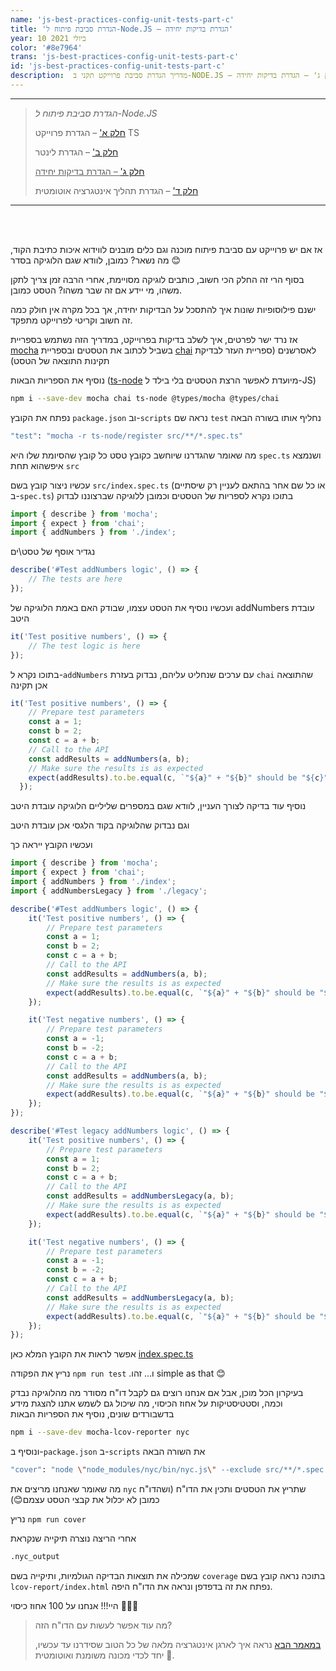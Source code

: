 ```yaml
---
name: 'js-best-practices-config-unit-tests-part-c'
title: 'הגדרת סביבת פיתוח ל-Node.JS – הגדרת בדיקות יחידה'
year: 10 ביולי 2021
color: '#8e7964'
trans: 'js-best-practices-config-unit-tests-part-c'
id: 'js-best-practices-config-unit-tests-part-c'
description:  מדריך הגדרת סביבת פרוייקט תקני ב-NODE.JS – חלק ג' – הגדרת בדיקות יחידה
---
```


----
> *הגדרת סביבת פיתוח ל-Node.JS*
>
> [חלק א'](/blog/js-best-practices-config-ts-part-a) – הגדרת פרוייקט TS
>
> [חלק ב'](/blog/js-best-practices-config-linter-part-b) – הגדרת לינטר
>
> <ins>[חלק ג'](/blog/js-best-practices-config-unit-tests-part-c) – הגדרת בדיקות יחידה</ins>
>
> [חלק ד'](/blog/js-best-practices-config-ci-part-d) – הגדרת תהליך אינטגרציה אוטומטית
----

<br>
<br>

אז אם יש פרוייקט עם סביבת פיתוח מוכנה
וגם כלים מובנים לווידוא איכות כתיבת הקוד, 
מה נשאר? כמובן, לוודא שגם הלוגיקה בסדר 😊  

בסוף הרי זה החלק הכי חשוב, 
כותבים לוגיקה מסויימת, אחרי הרבה זמן צריך לתקן משהו, 
מי יידע אם זה שבר משהו? הטסט כמובן.

ישנם פילוסופיות שונות איך להתסכל על הבדיקות יחידה, 
אך בכל מקרה אין חולק כמה זה חשוב וקריטי לפרוייקט מתפקד.

אז נרד ישר לפרטים, 
איך לשלב בדיקות בפרוייקט, במדריך הזה נשתמש בספריית 
[mocha](https://mochajs.org/)
 בשביל לכתוב את הטסטים ובספריית 
[chai](https://www.chaijs.com/)
לאסרשנים (ספריית העזר לבדיקת תקינות התוצאה של הטסט)

 נוסיף את הספריות הבאות
([ts-node](https://typestrong.org/ts-node/) מיועדת לאפשר הרצת הטסטים בלי בילד ל-JS)

```bash
npm i --save-dev mocha chai ts-node @types/mocha @types/chai
```

נפתח את הקובץ `package.json` וב-`scripts` נראה שם `test` נחליף אותו בשורה הבאה
```bash
"test": "mocha -r ts-node/register src/**/*.spec.ts"
```
מה שאומר שהגדרנו שיוחשב כקובץ טסט כל קובץ שהסיומת שלו היא `spec.ts`  ושנמצא איפשהוא תחת `src`


עכשיו ניצור קובץ בשם `src/index.spec.ts` (או כל שם אחר בהתאם לעניין רק שיסתיים ב-`spec.ts`)
בתוכו נקרא לספריות של הטסטים וכמובן ללוגיקה שברצוננו לבדוק
```ts
import { describe } from 'mocha';
import { expect } from 'chai';
import { addNumbers } from './index';
```

נגדיר אוסף של טסט\ים 
```ts
describe('#Test addNumbers logic', () => {
	// The tests are here
});
```
 
ועכשיו נוסיף את הטסט עצמו, שבודק האם באמת הלוגיקה של addNumbers עובדת היטב
```ts
it('Test positive numbers', () => {
	// The test logic is here
});
```

בתוכו נקרא ל-`addNumbers` עם ערכים שנחליט עליהם, נבדוק בעזרת `chai` 
שהתוצאה אכן תקינה
```ts
it('Test positive numbers', () => {
    // Prepare test parameters
    const a = 1;
    const b = 2;
    const c = a + b;
    // Call to the API
    const addResults = addNumbers(a, b);
    // Make sure the results is as expected
    expect(addResults).to.be.equal(c, `"${a}" + "${b}" should be "${c}" but "addNumbers" returns "${addResults}"`);
  });
```

נוסיף עוד בדיקה לצורך העניין, לוודא שגם במספרים שליליים הלוגיקה עובדת היטב

וגם נבדוק שהלוגיקה בקוד הלגסי אכן עובדת היטב

ועכשיו הקובץ ייראה כך
```ts
import { describe } from 'mocha';
import { expect } from 'chai';
import { addNumbers } from './index';
import { addNumbersLegacy } from './legacy';

describe('#Test addNumbers logic', () => {
	it('Test positive numbers', () => {
		// Prepare test parameters
		const a = 1;
		const b = 2;
		const c = a + b;
		// Call to the API
		const addResults = addNumbers(a, b);
		// Make sure the results is as expected
		expect(addResults).to.be.equal(c, `"${a}" + "${b}" should be "${c}" but "addNumbers" returns "${addResults}"`);
	});

	it('Test negative numbers', () => {
		// Prepare test parameters
		const a = -1;
		const b = -2;
		const c = a + b;
		// Call to the API
		const addResults = addNumbers(a, b);
		// Make sure the results is as expected
		expect(addResults).to.be.equal(c, `"${a}" + "${b}" should be "${c}" but "addNumbers" returns "${addResults}"`);
	});
});

describe('#Test legacy addNumbers logic', () => {
	it('Test positive numbers', () => {
		// Prepare test parameters
		const a = 1;
		const b = 2;
		const c = a + b;
		// Call to the API
		const addResults = addNumbersLegacy(a, b);
		// Make sure the results is as expected
		expect(addResults).to.be.equal(c, `"${a}" + "${b}" should be "${c}" but "addNumbers" returns "${addResults}"`);
	});

	it('Test negative numbers', () => {
		// Prepare test parameters
		const a = -1;
		const b = -2;
		const c = a + b;
		// Call to the API
		const addResults = addNumbersLegacy(a, b);
		// Make sure the results is as expected
		expect(addResults).to.be.equal(c, `"${a}" + "${b}" should be "${c}" but "addNumbers" returns "${addResults}"`);
	});
});
```
 אפשר לראות את הקובץ המלא כאן [index.spec.ts](https://github.com/haimkastner/js-project-best-practice/blob/main/src/index.spec.ts)

נריץ את הפקודה `npm run test` .ו... זהו simple as that 😊

בעיקרון הכל מוכן, 
אבל אם אנחנו רוצים גם לקבל דו"ח מסודר מה מהלוגיקה נבדק וכמה, 
וסטטיסטיקות על אחוז הכיסוי, 
מה שיכול גם לשמש אתנו להצגת מידע בדשבורדים שונים, נוסיף את הספריות הבאות
```bash
npm i --save-dev mocha-lcov-reporter nyc
```

ונוסיף ב-`package.json` ב-`scripts` את השורה הבאה
```bash
"cover": "node \"node_modules/nyc/bin/nyc.js\" --exclude src/**/*.spec.ts --reporter=lcov npm run test"
```

מה שאומר שאנחנו מריצים את `nyc` 
שתריץ את הטסטים ותכין את הדו"ח 
(ושהדו"ח כמובן לא יכלול את קבצי הטסט עצמם😊)

נריץ `npm run cover`

אחרי הריצה נוצרה תיקייה שנקראת 
```bash
.nyc_output
```
 שמכילה את תוצאות הבדיקה הגולמיות, ותיקייה בשם `coverage` 
 בתוכה נראה קובץ בשם `lcov-report/index.html`
 נפתח את זה בדפדפן ונראה את הדו"ח היפה.
 
היי!!! אנחנו על 100 אחוז כיסוי  🥇🥇🥇

<image-responsive imageURL="blog/js-best-practices-config-unit-tests-part-c/cover-report-1.jpg" />
<image-responsive imageURL="blog/js-best-practices-config-unit-tests-part-c/cover-report-2.jpg" />


> מה עוד אפשר לעשות עם הדו"ח הזה? 
>
> [במאמר הבא](/blog/js-best-practices-config-ci-part-d)
נראה איך לארגן אינטגרציה מלאה של כל הטוב שסידרנו עד עכשיו, יחד לכדי מכונה משומנת ואוטומטית 🥊.
